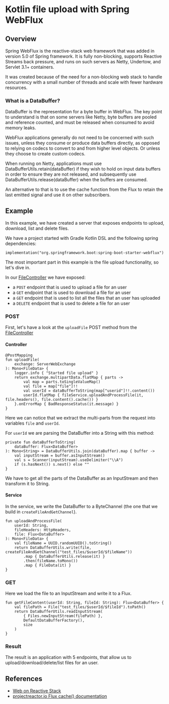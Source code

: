 # Kotlin file upload with Spring WebFlux

## Overview
Spring WebFlux is the reactive-stack web framework that was added in version 5.0 of Spring framework. 
It is fully non-blocking, supports Reactive Streams back pressure, and runs on such servers as Netty, Undertow, and Servlet 3.1+ containers.

It was created because of the need for a non-blocking web stack to handle concurrency with a small number of threads 
and scale with fewer hardware resources.

### What is a DataBuffer?
DataBuffer is the representation for a byte buffer in WebFlux. 
The key point to understand is that on some servers like Netty, byte buffers are pooled and reference counted, 
and must be released when consumed to avoid memory leaks.

WebFlux applications generally do not need to be concerned with such issues, unless they consume or produce data buffers directly, 
as opposed to relying on codecs to convert to and from higher level objects. Or unless they choose to create custom codecs. 

When running on Netty, applications must use DataBufferUtils.retain(dataBuffer) if they wish to hold on input data buffers 
in order to ensure they are not released, and subsequently use DataBufferUtils.release(dataBuffer) when the buffers are consumed.

An alternative to that is to use the cache function from the Flux to retain the last emitted signal and use it on other subscribers.

## Example
In this example, we have created a server that exposes endpoints to upload, download, list and delete files.

We have a project started with Gradle Kotlin DSL and the following spring dependencies:
```
implementation("org.springframework.boot:spring-boot-starter-webflux")
```

The most important part in this example is the file upload functionality, so let's dive in.

In our [FileController](src/main/kotlin/com/example/controller/FileController.kt) we have exposed:
  - a `POST` endpoint that is used to upload a file for an user
  - a `GET` endpoint that is used to download a file for an user
  - a `GET` endpoint that is used to list all the files that an user has uploaded
  - a `DELETE` endpoint that is used to delete a file for an user

### POST
First, let's have a look at the `uploadFile` POST method from the [FileController](src/main/kotlin/com/example/controller/FileController.kt)

#### Controller
```
@PostMapping
fun uploadFile(
    exchange: ServerWebExchange
): Mono<FileData> {
    logger.info { "Started file upload" }
    return exchange.multipartData.flatMap { parts ->
        val map = parts.toSingleValueMap()
        val file = map["file"]!!
        val userId = dataBufferToString(map["userid"]!!.content())
        userId.flatMap { fileService.uploadAndProcessFile(it, file.headers(), file.content().cache()) }
    }.onErrorMap { BadResponseStatus(it.message) }
}
```
Here we can notice that we extract the multi-parts from the request into variables `file` and `userId`.

For `userId` we are parsing the DataBuffer into a String with this method:
```
private fun dataBufferToString(
    dataBuffer: Flux<DataBuffer>
): Mono<String> = DataBufferUtils.join(dataBuffer).map { buffer ->
    val inputStream = buffer.asInputStream()
    val s = Scanner(inputStream).useDelimiter("\\A")
    if (s.hasNext()) s.next() else ""
}
```
We have to get all the parts of the DataBuffer as an InputStream and then transform it to String.

#### Service
In the service, we write the DataBuffer to a ByteChannel (the one that we build in `createFileAndGetChannel`).
```
fun uploadAndProcessFile(
    userId: String,
    fileHeaders: HttpHeaders,
    file: Flux<DataBuffer>
): Mono<FileData> {
    val fileName = UUID.randomUUID().toString()
    return DataBufferUtils.write(file, createFileAndGetChannel("test_files/$userId/$fileName"))
        .map { DataBufferUtils.release(it) }
        .then(fileName.toMono())
        .map { FileData(it) }
}
```

### GET
Here we load the file to an InputStream and write it to a Flux<DataBuffer>.
```
fun getFileContent(userId: String, fileId: String): Flux<DataBuffer> {
    val filePath = File("test_files/$userId/$fileId").toPath()
    return DataBufferUtils.readInputStream(
        { Files.newInputStream(filePath) },
        DefaultDataBufferFactory(),
        size
    )
}
```

### Result
The result is an application with 5 endpoints, that allow us to upload/download/delete/list files for an user.

## References
* [Web on Reactive Stack](https://docs.spring.io/spring/docs/current/spring-framework-reference/web-reactive.html)
* [projectreactor.io Flux cache() documentation](https://projectreactor.io/docs/core/release/api/reactor/core/publisher/Flux.html#cache--)
